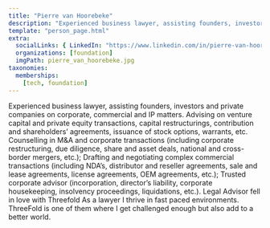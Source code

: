 ```yaml
---
title: "Pierre van Hoorebeke"
description: "Experienced business lawyer, assisting founders, investors and private companies on corporate, commercial and IP matters."
template: "person_page.html"
extra:
  socialLinks: { LinkedIn: "https://www.linkedin.com/in/pierre-van-hoorebeke-5958343/" }
  organizations: [foundation]
  imgPath: pierre_van_hoorebeke.jpg
taxonomies:
  memberships:
    [tech, foundation]
---
```


Experienced business lawyer, assisting founders, investors and private companies on corporate, commercial and IP matters. Advising on venture capital and private equity transactions, capital restructurings, contribution and shareholders’ agreements, issuance of stock options, warrants, etc. Counselling in M&A and corporate transactions (including corporate restructuring, due diligence, share and asset deals, national and cross-border mergers, etc.); Drafting and negotiating complex commercial transactions (including NDA’s, distributor and reseller agreements, sale and lease agreements, license agreements, OEM agreements, etc.); Trusted corporate advisor (incorporation, director’s liability, corporate housekeeping, insolvency proceedings, liquidations, etc.). Legal Advisor fell in love with Threefold As a lawyer I thrive in fast paced environments. ThreeFold is one of them where I get challenged enough but also add to a better world. 
